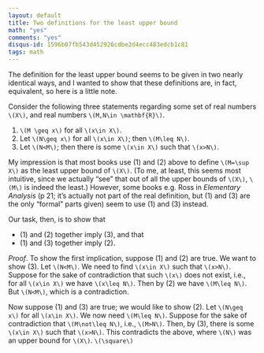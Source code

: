 ```yaml
---
layout: default
title: Two definitions for the least upper bound
math: "yes"
comments: "yes"
disqus-id: 1596b07fb543d452926cdbe2d4ecc483edcb1c81
tags: math
---
```


The definition for the least upper bound seems to be given in two nearly identical ways, and I wanted to show that these definitions are, in fact, equivalent, so here is a little note.

Consider the following three statements regarding some set of real numbers `\(X\)`, and real numbers `\(M,N\in \mathbf{R}\)`.

1. `\(M \geq x\)` for all `\(x\in X\)`.
2. Let `\(N\geq x\)` for all `\(x\in X\)`; then `\(M\leq N\)`.
3. Let `\(N<M\)`; then there is some `\(x\in X\)` such that `\(x>N\)`.

My impression is that most books use (1) and (2) above to define `\(M=\sup X\)` as the least upper bound of `\(X\)`.
(To me, at least, this seems most intuitive, since we actually “see” that out of all the upper bounds of `\(X\)`, `\(M\)` is indeed the least.)
However, some books e.g. Ross in *Elementary Analysis* (p 21; it’s actually not part of the real definition, but (1) and (3) are the only “formal” parts given) seem to use (1) and (3) instead.

Our task, then, is to show that

- (1) and (2) together imply (3), and that
- (1) and (3) together imply (2).

*Proof*.
To show the first implication, suppose (1) and (2) are true.
We want to show (3).
Let `\(N<M\)`.
We need to find `\(x\in X\)` such that `\(x>N\)`.
Suppose for the sake of contradiction that such `\(x\)` does not exist, i.e., for all `\(x\in X\)` we have `\(x\leq N\)`.
Then by (2) we have `\(M\leq N\)`.
But `\(N<M\)`, which is a contradiction.

Now suppose (1) and (3) are true; we would like to show (2).
Let `\(N\geq x\)` for all `\(x\in X\)`.
We now need `\(M\leq N\)`.
Suppose for the sake of contradiction that `\(M\not\leq N\)`, i.e., `\(M>N\)`.
Then, by (3), there is some `\(x\in X\)` such that `\(x>N\)`.
This contradicts the above, where `\(N\)` was an upper bound for `\(X\)`. `\(\square\)`
